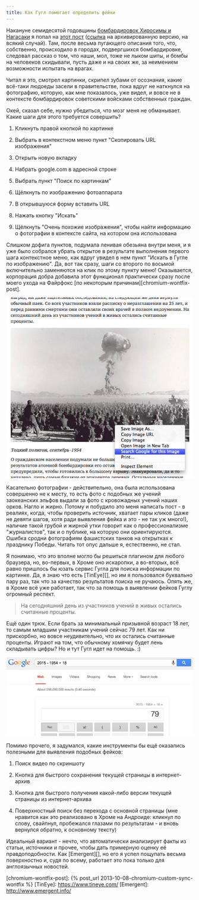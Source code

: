 ```yaml
---
title: Как Гугл помогает определить фейки
---
```


Накануне  семидесятой  годовщины  [бомбардировок Хиросимы  и  Нагасаки][H&N]  я
попал на [этот  пост][crap-post] ([ссылка][crap-post-archive] на архивированную
версию,  на всякий  случай). Там,  после весьма  пугающего описания  того, что,
собственно, происходило в городах, подвергшихся бомбардировке, следовал рассказ
о том, что наши, мол, тоже не лыком шиты, и бомбы на человеков скидывали, пусть
даже и на своих же, за неимением возможности испытать на врагах.

Читал  я это,  смотрел картинки,  скрипел зубами  от осознания,  какие всё-таки
людоеды засели в правительстве, пока вдруг не наткнулся на фотографию, которую,
как мне показалось, уже видел, и  вовсе не в контексте бомбардировок советскими
войсками собственных граждан.

Окей, сказал себе, нужно убедиться, что мозг меня не обманывает. Какие шаги для
этого требуется совершить?

1. Кликнуть правой кнопкой по картинке

2. Выбрать в контекстном меню пункт "Скопировать URL изображения"

3. Открыть новую вкладку

4. Набрать google.com в адресной строке

5. Выбрать пункт "Поиск по картинкам"

6. Щёлкнуть по изображению фотоаппарата

7. В открывшуюся форму вставить URL

8. Нажать кнопку "Искать"

9. Щёлкнуть "Очень похожие изображения", чтобы найти информацию о фотографии в
   контексте сайта, на котором она использована

Слишком дофига  пунктов, подумала ленивая  обезьяна внутри  меня, и я  уже было
собрался  убрать  открытое в  результате  выполнения  первого шага  контекстное
меню,  как вдруг  увидел  в нем  пункт  "Искать в  Гугле  по изображению".  Да,
вот  так  сразу,  шаги  со   второго  по  восьмой  включительно  заменяются  на
клик  по  этому  пункту  меню!  Оказывается,  корпорация  добра  добавила  этот
функционал  практически  сразу после  моего  ухода  на Файрфокс  [по  некоторым
причинам][chromium-wontfix-post].

![](/images/google-helps-detect-fakes/1-context-menu.jpg)

Касательно фотографии  - действительно, она  была использована совершенно  не к
месту, то есть  фото с подобных же  учений заокеанских эльфов выдали  за фото с
кровожадных  учений наших  орков. Нагло  и жирно.  Потому и  побудило это  меня
написать пост - в реалиях, когда, чтобы проверить источник, хватает пары кликов
(даже  не  девяти  шагов,  хотя  ради  выявления  фейка  и  это  -  не  так  уж
много!),  наличие такой  грубой и  жирной утки  говорит как  о профессионализме
"журналистов", так  и о  публике, на которую  они ориентируются.  Ошибка сродни
фотографиям фашистских танков на открытках  к празднику Победы. Читать тот опус
дальше я, естественно, не стал.

Я понимаю, что  это вполне могло бы решиться плагином  для любого браузера, но,
во-первых, в  Хроме оно  искаропки, а  во-вторых, всё  равно пришлось  бы юзать
сервис Гугла для поиска информации по картинке. Да, я знаю что есть [TinEye][],
но им я пользовался буквально пару  раз, так что за качество результатов поиска
не ручаюсь. Опять же,  в Хроме всё уже работает, так что  за помощь в выявлении
фейков Гуглу огромный респект.

> На сегодняшний день из участников учений в живых остались считанные проценты.

Ещё  один  трюк.  Если  брать  за минимальный  призывной  возраст  18  лет,  то
самым младшим  участникам учений  сейчас 79  лет. Как  ни прискорбно,  но вовсе
неудивительно,  что  их  остались  считанные   проценты.  Играют  на  том,  что
обычному  хомячку  будет  лень  складывать  цифры?  Но  и  тут  Гугл  идет  на
помощь. :)

![](/images/google-helps-detect-fakes/2-calc.png)

Помимо прочего, я задумался, какие инструменты бы ещё оказались полезными для
выявления подобных фейков:

1. Поиск видео по скриншоту

2. Кнопка для быстрого сохранения текущей страницы в интернет-архив

3.  Кнопка  для  быстрого  получения  какой-либо  версии  текущей  страницы  из
интернет-архива

4. Поверхностный поиск  без перехода с основной страницы (мне  нравится как это
реализовано в Хроме на Андроиде: кликнул по слову, свайпнул, пробежался глазами
по результатам - и вновь вернулся обратно, к основному тексту)

Идеальный  вариант -  нечто,  что автоматически  анализирует  факты из  статьи,
источники  и  прочее, чтобы  дать  примерную  оценку её  правдоподобности.  Как
[Emergent][], но  его я успел  пощупать весьма  поверхностно и, судя  по всему,
работает это пока только для англоязычных новостей.



[H&N]: https://ru.wikipedia.org/wiki/Атомные_бомбардировки_Хиросимы_и_Нагасаки
[crap-post]: http://znak.com/moscow/articles/05-08-18-08/104269.html
[crap-post-archive]: https://web.archive.org/web/20150806184418/http://znak.com/moscow/articles/05-08-18-08/104269.html
[chromium-wontfix-post]: {% post_url 2013-10-08-chromium-custom-sync-wontfix %}
[TinEye]: https://www.tineye.com/
[Emergent]: http://www.emergent.info/
